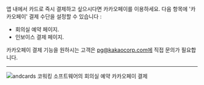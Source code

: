 앱 내에서 카드로 즉시 결제하고 싶으시다면 카카오페이를 이용하세요. 다음 항목에 '카카오페이' 결제 수단을 설정할 수 있습니다 :

- 회의실 예약 페이지.
- 인보이스 결제 페이지.

카카오페이 결제 기능을 원하시는 고객은 pg@kakaocorp.com에 직접 문의가 필요합니다.

---

![andcards 코워킹 소프트웨어의 회의실 예약 카카오페이 결제](https://d7ccq1i35b0cj.cloudfront.net/andcards-bookings-create-payment-methods-card-light-en-1920-1200.png)
